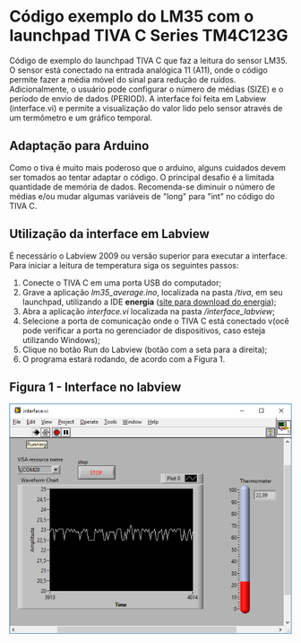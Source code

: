 # Código exemplo do LM35 com o launchpad TIVA C Series TM4C123G
Código de exemplo do launchpad TIVA C que faz a leitura do sensor LM35. O sensor está conectado na entrada analógica 11 (A11), onde o código permite fazer a média móvel do sinal para redução de ruídos. Adicionalmente, o usuário pode configurar o número de médias (SIZE) e o período de envio de dados (PERIOD). A interface foi feita em Labview (interface.vi) e permite a visualização do valor lido pelo sensor através de um termômetro e um gráfico temporal. 

## Adaptação para Arduino
Como o tiva é muito mais poderoso que o arduino, alguns cuidados devem ser tomados ao tentar adaptar o código. O principal desafio é a limitada quantidade de memória de dados. Recomenda-se diminuir o número de médias e/ou mudar algumas variáveis de "long" para "int" no código do TIVA C.

## Utilização da interface em Labview
É necessário o Labview 2009 ou versão superior para executar a interface. Para iniciar a leitura de temperatura siga os seguintes passos:
1. Conecte o TIVA C em uma porta USB do computador;
2. Grave a aplicação *lm35_average.ino*, localizada na pasta */tiva*, em seu launchpad, utilizando a IDE **energia** ([site para download do energia](energia.nu));
3. Abra a aplicação *interface.vi* localizada na pasta */interface_labview*;
4. Selecione a porta de comunicação onde o TIVA C está conectado v(ocê pode verificar a porta no gerenciador de dispositivos, caso esteja utilizando Windows);
5. Clique no botão Run do Labview (botão com a seta para a direita);
3. O programa estará rodando, de acordo com a Figura 1.

Figura 1 - Interface no labview
-------------------------------
![Interface](./figuras/interface.png)
